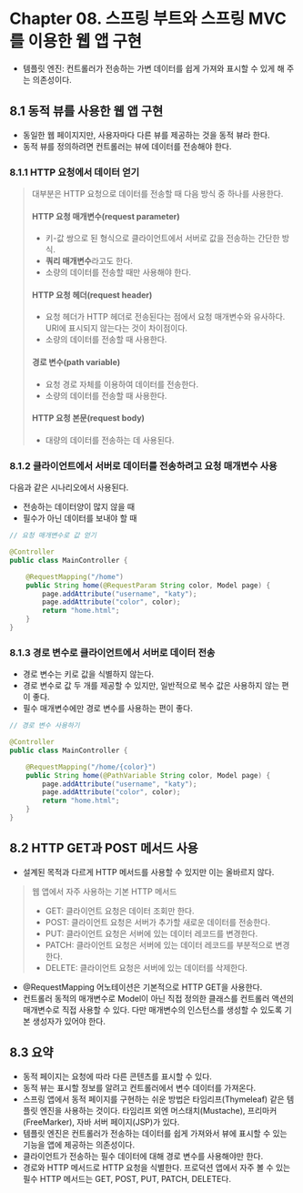 # Chapter 08. 스프링 부트와 스프링 MVC를 이용한 웹 앱 구현

- 템플릿 엔진: 컨트롤러가 전송하는 가변 데이터를 쉽게 가져와 표시할 수 있게 해 주는 의존성이다.

## 8.1 동적 뷰를 사용한 웹 앱 구현

- 동일한 웹 페이지지만, 사용자마다 다른 뷰를 제공하는 것을 동적 뷰라 한다.
- 동적 뷰를 정의하려면 컨트롤러는 뷰에 데이터를 전송해야 한다.

### 8.1.1 HTTP 요청에서 데이터 얻기

> 대부분은 HTTP 요청으로 데이터를 전송할 때 다음 방식 중 하나를 사용한다.
> #### HTTP 요청 매개변수(request parameter)
>   - 키-값 쌍으로 된 형식으로 클라이언트에서 서버로 값을 전송하는 간단한 방식.
>   - **쿼리 매개변수**라고도 한다.
>   - 소량의 데이터를 전송할 때만 사용해야 한다.
> #### HTTP 요청 헤더(request header)
>   - 요청 헤더가 HTTP 헤더로 전송된다는 점에서 요청 매개변수와 유사하다. URI에 표시되지 않는다는 것이 차이점이다.
>   - 소량의 데이터를 전송할 때 사용한다.
> #### 경로 변수(path variable)
>   - 요청 경로 자체를 이용하여 데이터를 전송한다.
>   - 소량의 데이터를 전송할 때 사용한다.
> ####  HTTP 요청 본문(request body)
>   - 대량의 데이터를 전송하는 데 사용된다.

### 8.1.2 클라이언트에서 서버로 데이터를 전송하려고 요청 매개변수 사용

다음과 같은 시나리오에서 사용된다.
- 전송하는 데이터양이 많지 않을 때
- 필수가 아닌 데이터를 보내야 할 때

```java
// 요청 매개변수로 값 얻기

@Controller
public class MainController {

    @RequestMapping("/home")
    public String home(@RequestParam String color, Model page) {
        page.addAttribute("username", "katy");
        page.addAttribute("color", color);
        return "home.html";
    }
}
```

### 8.1.3 경로 변수로 클라이언트에서 서버로 데이터 전송

- 경로 변수는 키로 값을 식별하지 않는다.
- 경로 변수로 값 두 개를 제공할 수 있지만, 일반적으로 복수 값은 사용하지 않는 편이 좋다.
- 필수 매개변수에만 경로 변수를 사용하는 편이 좋다.

```java
// 경로 변수 사용하기

@Controller
public class MainController {

    @RequestMapping("/home/{color}")
    public String home(@PathVariable String color, Model page) {
        page.addAttribute("username", "katy");
        page.addAttribute("color", color);
        return "home.html";
    }
}
```

## 8.2 HTTP GET과 POST 메서드 사용

- 설계된 목적과 다르게 HTTP 메서드를 사용할 수 있지만 이는 올바르지 않다.

> 웹 앱에서 자주 사용하는 기본 HTTP 메서드
> - GET: 클라이언트 요청은 데이터 조회만 한다.
> - POST: 클라이언트 요청은 서버가 추가할 새로운 데이터를 전송한다.
> - PUT: 클라이언트 요청은 서버에 있는 데이터 레코드를 변경한다.
> - PATCH: 클라이언트 요청은 서버에 있는 데이터 레코드를 부분적으로 변경한다.
> - DELETE: 클라이언트 요청은 서버에 있는 데이터를 삭제한다.

- @RequestMapping 어노테이션은 기본적으로 HTTP GET을 사용한다.
- 컨트롤러 동적의 매개변수로 Model이 아닌 직접 정의한 클래스를 컨트롤러 액션의 매개변수로 직접 사용할 수 있다. 다만 매개변수의 인스턴스를 생성할 수 있도록 기본 생성자가 있어야 한다. 

## 8.3 요약

- 동적 페이지는 요청에 따라 다른 콘텐츠를 표시할 수 있다.
- 동적 뷰는 표시할 정보를 알려고 컨트롤러에서 변수 데이터를 가져온다.
- 스프링 앱에서 동적 페이지를 구현하는 쉬운 방법은 타임리프(Thymeleaf) 같은 템플릿 엔진을 사용하는 것이다. 타임리프 외엔 머스태치(Mustache), 프리마커(FreeMarker), 자바 서버 페이지(JSP)가 있다.
- 템플릿 엔진은 컨트롤러가 전송하는 데이터를 쉽게 가져와서 뷰에 표시할 수 있는 기능을 앱에 제공하는 의존성이다.
- 클라이언트가 전송하는 필수 데이터에 대해 경로 변수를 사용해야만 한다.
- 경로와 HTTP 메서드로 HTTP 요청을 식별한다. 프로덕션 앱에서 자주 볼 수 있는 필수 HTTP 메서드는 GET, POST, PUT, PATCH, DELETE다.
